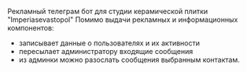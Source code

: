Рекламный телеграм бот для студии керамической плитки "Imperiasevastopol"
Помимо выдачи рекламных и информационных компонентов:
- записывает данные о пользователях и их активности
- пересылает администратору входящие сообщения
- из админки можно разослать сообщения выбранным контактам.
  
